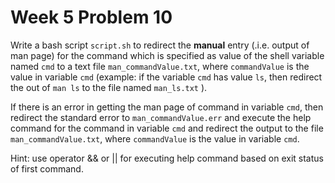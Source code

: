 # Week 5 Problem 10

Write a bash script ` script.sh ` to redirect the **manual** entry (.i.e. output of man page) for the command which is specified as value of the shell variable named ` cmd ` to a text file ` man_commandValue.txt `, where ` commandValue ` is the value in variable ` cmd ` (example: if the variable ` cmd ` has value ` ls `, then redirect the out of `man ls` to the file named ` man_ls.txt ` ).

If there is an error in getting the man page of command in variable ` cmd `, then redirect the standard error to ` man_commandValue.err ` and execute the help command for the command in variable ` cmd ` and redirect the output to the file ` man_commandValue.txt `, where ` commandValue ` is the value in variable ` cmd `.

Hint: use operator && or || for executing help command based on exit status of first command.

